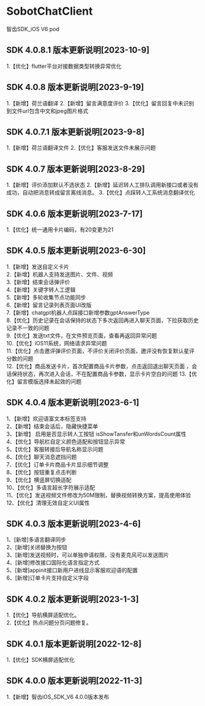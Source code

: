 # SobotChatClient
智齿SDK_iOS V6 pod

## SDK 4.0.8.1 版本更新说明[2023-10-9]
1.【优化】flutter平台对接数据类型转换异常优化


## SDK 4.0.8 版本更新说明[2023-9-19]
1.【新增】荷兰语翻译
2.【新增】留言满意度评价
3.【优化】留言回复中未识别到文件url包含中文和jpeg图片格式


## SDK 4.0.7.1 版本更新说明[2023-9-8]
1.【新增】荷兰语翻译文件
2.【优化】客服发送文件未展示问题

## SDK 4.0.7 版本更新说明[2023-8-29]
1.【新增】评价添加默认不选状态
2.【新增】延迟转人工排队调用新接口或者没有成功，自动把消息转成留言离线消息。
3.【优化】点踩转人工系统消息翻译优化


## SDK 4.0.6 版本更新说明[2023-7-17]
1.【优化】统一通用卡片编码，有20变更为21


## SDK 4.0.5 版本更新说明[2023-6-30]
1.【新增】发送自定义卡片     
2.【新增】机器人支持发送图片、文件、视频    
3.【新增】结束会话弹评价   
4.【新增】关键字转人工逻辑   
5.【新增】多轮收集节点功能同步   
6.【新增】留言记录列表页面UI改版      
7.【新增】chatgpt机器人点踩接口新增参数gptAnswerType   
8.【优化】历史记录在会话保持的状态下多次返回再进入聊天页面，下拉获取历史记录不一致的问题   
9.【优化】发送txt文件，在文件预览页面，查看再返回异常问题   
10.【优化】iOS11系统，网络请求异常问题   
11.【优化】点击邀评弹评价页面，不评价关闭评价页面，邀评没有恢复默认星评分数的问题    
12.【优化】商品发送卡片，首次配置商品卡片参数，点击返回退出聊天页面 ，会话保持状态，再次进入会话，不在配置商品卡参数，显示卡片空白的问题
13.【优化】留言模版选择未起效的问题


## SDK 4.0.4 版本更新说明[2023-6-1]
1、【新增】欢迎语富文本标签支持  
2、【新增】结束会话后，隐藏快捷菜单   
3、【新增】 启用是否显示转人工按钮 isShowTansfer和unWordsCount属性   
4、【优化】导航栏自定义颜色适配和按钮显示异常   
5、【优化】客服转接后导航名称显示问题   
6、【优化】聊天消息遮挡问题   
7、【优化】订单卡片商品卡片显示细节调整   
8、【优化】按钮重复点击判断   
9、【优化】横竖屏切换适配   
10、【优化】多语言超长字符展示适配   
11、【优化】发送视频文件修改为50M限制，替换视频转换方案，提高使用体验   
12、【优化】清理无效自定义UI属性



## SDK 4.0.3 版本更新说明[2023-4-6]
1、[新增]多语言翻译同步     
2、[新增]关闭替换为按钮     
3、[新增]发送视频时，可以单独申请权限，没有麦克风可以发送图片     
4、[新增]修改接口国际化语言指定方式        
5、[新增]appinit接口新用户进线显示客服欢迎语的配置    
6、[新增]订单卡片支持自定义字段     


## SDK 4.0.2 版本更新说明[2023-1-3]
1.【优化】导航横屏适配优化。  
2.【优化】热点问题分页问题修复。

## SDK 4.0.1 版本更新说明[2022-12-8]
1.【优化】SDK横屏适配优化

## SDK 4.0.0 版本更新说明[2022-11-3]
1.【新增】智齿iOS_SDK_V6 4.0.0版本发布
